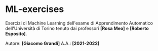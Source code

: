 # ML-exercises

Esercizi di Machine Learning dell'esame di Apprendimento Automatico dell'Università di Torino tenuto dai professori **[Rosa Meo]** e **[Roberto Esposito]**.

Autore: **[Giacomo Grandi]**
A.A.: **[2021-2022]**
